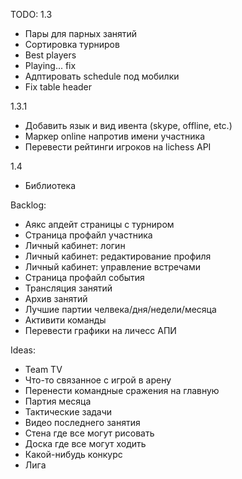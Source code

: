 TODO:
1.3
+ Пары для парных занятий
+ Сортировка турниров
+ Best players
+ Playing... fix
+ Адптировать schedule под мобилки
+ Fix table header

1.3.1
- Добавить язык и вид ивента (skype, offline, etc.)
- Маркер online напротив имени участника
- Перевести рейтинги игроков на lichess API

1.4
- Библиотека

Backlog:
- Аякс апдейт страницы с турниром
- Страница профайл участника
- Личный кабинет: логин
- Личный кабинет: редактирование профиля
- Личный кабинет: управление встречами
- Страница профайл события
- Трансляция занятий
- Архив занятий
- Лучшие партии челвека/дня/недели/месяца
- Активити команды
- Перевести графики на личесс АПИ

Ideas:
- Team TV
- Что-то связанное с игрой в арену
- Перенести командные сражения на главную
- Партия месяца
- Тактические задачи
- Видео последнего занятия
- Стена где все могут рисовать
- Доска где все могут ходить
- Какой-нибудь конкурс
- Лига